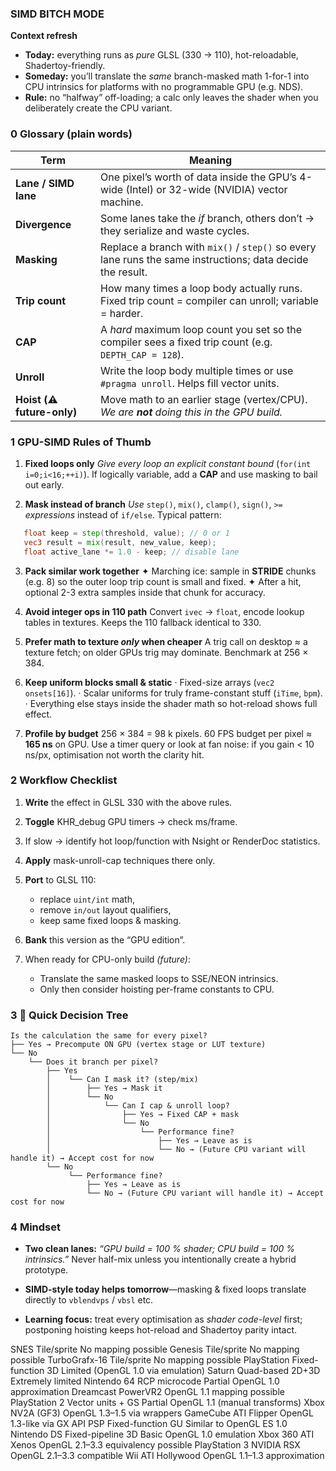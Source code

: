 ### SIMD BITCH MODE

**Context refresh**

* **Today:** everything runs as *pure* GLSL (330 → 110), hot-reloadable, Shadertoy-friendly.
* **Someday:** you’ll translate the *same* branch-masked math 1-for-1 into CPU intrinsics for platforms with no programmable GPU (e.g. NDS).
* **Rule:** no “halfway” off-loading; a calc only leaves the shader when you deliberately create the CPU variant.

### 0 Glossary (plain words)

| Term                       | Meaning                                                                                                    |
| -- | - |
| **Lane / SIMD lane**       | One pixel’s worth of data inside the GPU’s 4-wide (Intel) or 32-wide (NVIDIA) vector machine.              |
| **Divergence**             | Some lanes take the *if* branch, others don’t → they serialize and waste cycles.                           |
| **Masking**                | Replace a branch with `mix()` / `step()` so every lane runs the same instructions; data decide the result. |
| **Trip count**             | How many times a loop body actually runs.  Fixed trip count = compiler can unroll; variable = harder.      |
| **CAP**                    | A *hard* maximum loop count you set so the compiler sees a fixed trip count (e.g. `DEPTH_CAP = 128`).      |
| **Unroll**                 | Write the loop body multiple times or use `#pragma unroll`. Helps fill vector units.                       |
| **Hoist (⚠️ future-only)** | Move math to an earlier stage (vertex/CPU). *We are **not** doing this in the GPU build.*                  |

### 1  GPU-SIMD Rules of Thumb

1. **Fixed loops only**
   *Give every loop an explicit constant bound* (`for(int i=0;i<16;++i)`).
   If logically variable, add a **CAP** and use masking to bail out early.

2. **Mask instead of branch**
   *Use* `step()`, `mix()`, `clamp()`, `sign()`, `>=` *expressions* instead of `if/else`.
   Typical pattern:

```glsl
   float keep = step(threshold, value); // 0 or 1
   vec3 result = mix(result, new_value, keep);
   float active_lane *= 1.0 - keep; // disable lane
```

3. **Pack similar work together**
   ✦ Marching ice: sample in **STRIDE** chunks (e.g. 8) so the outer loop trip count is small and fixed.
   ✦ After a hit, optional 2-3 extra samples inside that chunk for accuracy.

4. **Avoid integer ops in 110 path**
   Convert `ivec` → `float`, encode lookup tables in textures.  Keeps the 110 fallback identical to 330.

5. **Prefer math to texture *only* when cheaper**
   A trig call on desktop ≈ a texture fetch; on older GPUs trig may dominate.  Benchmark at 256 × 384.

6. **Keep uniform blocks small & static**
   · Fixed-size arrays (`vec2 onsets[16]`).
   · Scalar uniforms for truly frame-constant stuff (`iTime`, `bpm`).
   · Everything else stays inside the shader math so hot-reload shows full effect.

7. **Profile by budget**
   256 × 384 = 98 k pixels.
   60 FPS budget per pixel ≈ **165 ns** on GPU.
   Use a timer query or look at fan noise: if you gain < 10 ns/px, optimisation not worth the clarity hit.

### 2  Workflow Checklist

1. **Write** the effect in GLSL 330 with the above rules.
2. **Toggle** KHR\_debug GPU timers → check ms/frame.
3. If slow → identify hot loop/function with Nsight or RenderDoc statistics.
4. **Apply** mask-unroll-cap techniques there only.
5. **Port** to GLSL 110:

    * replace `uint/int` math,
    * remove `in/out` layout qualifiers,
    * keep same fixed loops & masking.
6. **Bank** this version as the “GPU edition”.
7. When ready for CPU-only build *(future)*:

    * Translate the same masked loops to SSE/NEON intrinsics.
    * Only then consider hoisting per-frame constants to CPU.


### 3 ⃣  Quick Decision Tree

```text
Is the calculation the same for every pixel?
├── Yes → Precompute ON GPU (vertex stage or LUT texture)
└── No
    └── Does it branch per pixel?
        ├── Yes
        │    └── Can I mask it? (step/mix)
        │        ├── Yes → Mask it
        │        └── No
        │            └── Can I cap & unroll loop?
        │                ├── Yes → Fixed CAP + mask
        │                └── No
        │                    └── Performance fine?
        │                        ├── Yes → Leave as is
        │                        └── No → (Future CPU variant will handle it) → Accept cost for now
        └── No
             └── Performance fine?
                 ├── Yes → Leave as is
                 └── No → (Future CPU variant will handle it) → Accept cost for now

```

### 4 Mindset
* **Two clean lanes:**
  *“GPU build = 100 % shader; CPU build = 100 % intrinsics.”*
  Never half-mix unless you intentionally create a hybrid prototype.

* **SIMD-style today helps tomorrow**—masking & fixed loops translate directly to `vblendvps` / `vbsl` etc.

* **Learning focus:** treat every optimisation as *shader code-level* first; postponing hoisting keeps hot-reload and Shadertoy parity intact.


SNES	Tile/sprite	No mapping possible
Genesis	Tile/sprite	No mapping possible
TurboGrafx-16	Tile/sprite	No mapping possible
PlayStation	Fixed-function 3D	Limited (OpenGL 1.0 via emulation)
Saturn	Quad-based 2D+3D	Extremely limited
Nintendo 64	RCP microcode	Partial OpenGL 1.0 approximation
Dreamcast	PowerVR2	OpenGL 1.1 mapping possible
PlayStation 2	Vector units + GS	Partial OpenGL 1.1 (manual transforms)
Xbox	NV2A (GF3)	OpenGL 1.3–1.5 via wrappers
GameCube	ATI Flipper	OpenGL 1.3-like via GX API
PSP	Fixed-function GU	Similar to OpenGL ES 1.0
Nintendo DS	Fixed-pipeline 3D	Basic OpenGL 1.0 emulation
Xbox 360	ATI Xenos	OpenGL 2.1–3.3 equivalency possible
PlayStation 3	NVIDIA RSX	OpenGL 2.1–3.3 compatible
Wii	ATI Hollywood	OpenGL 1.1–1.3 approximation